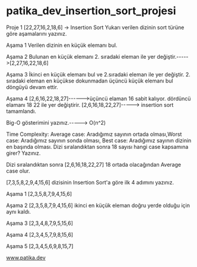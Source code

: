 # patika_dev_insertion_sort_projesi
Proje 1
[22,27,16,2,18,6] -> Insertion Sort
Yukarı verilen dizinin sort türüne göre aşamalarını yazınız.

Aşama 1 Verilen dizinin en küçük elemanı bul.

Aşama 2 Bulunan en küçük elemanı 2. sıradaki eleman ile yer değiştir.----->[2,27,16,22,18,6]

Aşama 3 İkinci en küçük elemanı bul ve 2.sıradaki eleman ile yer değiştir. 2. sıradaki eleman en küçükse dokunmadan üçüncü küçük elemanı bul döngüyü devam ettir.

Aşama 4 [2,6,16,22,18,27]------>üçüncü elaman 16 sabit kalıyor. dördüncü elamanı 18 22 ile yer değiştirir. [2,6,16,18,22,27]-----> insertion sort tamamlandı.

Big-O gösterimini yazınız.-----> O(n^2)

Time Complexity: Average case: Aradığımız sayının ortada olması,Worst case: Aradığımız sayının sonda olması, Best case: Aradığımız sayının dizinin en başında olması.
Dizi sıralandıktan sonra 18 sayısı hangi case kapsamına girer? Yazınız.

Dizi sıralandıktan sonra [2,6,16,18,22,27] 18 ortada olacağından Average case olur.

[7,3,5,8,2,9,4,15,6] dizisinin Insertion Sort'a göre ilk 4 adımını yazınız.

Aşama 1 [2,3,5,8,7,9,4,15,6]

Aşama 2 [2,3,5,8,7,9,4,15,6] ikinci en küçük eleman doğru yerde olduğu için aynı kaldı.

Aşama 3 [2,3,4,8,7,9,5,15,6]

Aşama 4 [2,3,4,5,7,9,8,15,6]

Aşama 5 [2,3,4,5,6,9,8,15,7]

www.patika.dev 
